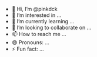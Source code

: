 - 👋 Hi, I’m @pinkdck
- 👀 I’m interested in ...
- 🌱 I’m currently learning ...
- 💞️ I’m looking to collaborate on ...
- 📫 How to reach me ...
- 😄 Pronouns: ...
- ⚡ Fun fact: ...

<!---
pinkdck/pinkdck is a ✨ special ✨ repository because its `README.md` (this file) appears on your GitHub profile.
You can click the Preview link to take a look at your changes.
--->
